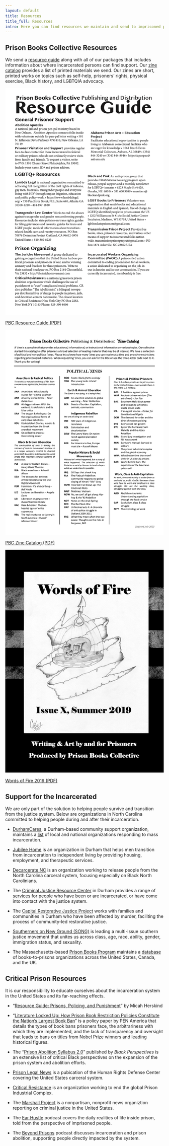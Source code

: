 ```yaml
---
layout: default
title: Resources
title_full: Resources
intro: Here you can find resources we maintain and send to imprisoned people as well as links to local and national prisoner support organizations.
---
```


<h2>Prison Books Collective Resources</h2>

<p class="content-container-width">We send a <a href="https://drive.google.com/file/d/1J5VOOqcyBaVh_npk8W3FlZIn4uGoIwL4/view?usp=sharing">resource guide</a> along with all of our packages that includes information about where incarcerated persons can find support. Our <a href="https://drive.google.com/file/d/1bFVwI6wjujZ8CeYVQ0sfIPPQTFyjFguK/view?usp=sharing">zine catalog</a> provides a list of printed materials we send. Our zines are short, printed works on topics such as self-help, prisoners’ rights, physical exercise, Black history, and LGBTQIA advocacy.</p>

<div class="resource-array">
	<a href="https://drive.google.com/file/d/1J5VOOqcyBaVh_npk8W3FlZIn4uGoIwL4/view?usp=sharing">
		<img src="/img/resource-resource-guide.png" alt="">
		<p>PBC Resource Guide (PDF)</p>
	</a>
	<a href="{{ site.zine_catalog}}">
		<img src="/img/resource-zine-catalog.png" alt="">
		<p>PBC Zine Catalog (PDF)</p>
	</a>
	<a href="/img/resource-words-of-fire-2019.pdf">
		<img src="/img/resource-words-of-fire-2019.png" alt="">
		<p>Words of Fire 2019 (PDF)</p>
	</a>
</div>

<div class="content-left">
	<h2 id="support-for-incarcerated">Support for the Incarcerated</h2>
	<p>We are only part of the solution to helping people survive and transition from the justice system. Below are organizations in North Carolina committed to helping people during and after their incarceration.</p>
	<ul>
		<li><p><a href="https://durhamcares.org">DurhamCares</a>, a Durham-based community support organization, maintains a <a href="https://durhamcares.org/organizations-responding-to-mass-incarceration/">list</a> of local and national organizations responding to mass incarceration.</p></li>
		<li><p><a href="http://www.jubilee-home.org/">Jubilee Home</a> is an organization in Durham that helps men transition from incarceration to independent living by providing housing, employment, and therapeutic services.</p></li>
		<li><p><a href="https://www.decarceratenownc.com/about">Decarcerate NC</a> is an organization working to release people from the North Carolina carceral system, focusing especially on Black North Carolinians.</p></li>
		<li><p>The <a href="https://www.dconc.gov/government/departments-a-e/criminal-justice-resource-center">Criminal Justice Resource Center</a> in Durham provides a range of <a href="https://www.dconc.gov/home/showdocument?id=29031">services</a> for people who have been or are incarcerated, or have come into contact with the justice system.</p></li>
		<li><p>The <a href="https://capitalrestorativejustice.org/">Capital Restorative Justice Project</a> works with families and communities in Durham who have been affected by murder, faciliting the process of community-led restorative justice.</p></li>
		<li><p><a href="https://southernersonnewground.org/">Southerners on New Ground (SONG)</a> is leading a multi-issue southern justice movement that unites us across class, age, race, ability, gender, immigration status, and sexuality.</p></li>
		<li><p>The Massachusetts-based <a href="https://prisonbookprogram.org/">Prison Books Program</a> maintains a <a href="https://prisonbookprogram.org/prisonbooknetwork/">database</a> of books-to-prisons organizations across the United States, Canada, and the UK.</p></li>
	</ul>
</div>

<div class="content-left">
	<h2 id="critical-prison-resources">Critical Prison Resources</h2>
	<p>It is our responsibility to educate ourselves about the incarceration system in the United States and its far-reaching effects.</p>
	<ul>
		<li><p>“<a href="Resource Guide: Prisons, Policing, and Punishment">Resource Guide: Prisons, Policing, and Punishment</a>” by Micah Herskind</p></li>
		<li><p>“<a href="https://pen.org/wp-content/uploads/2019/09/literature-locked-up-report-9.24.19.pdf">Literature Locked Up: How Prison Book Restriction Policies Constitute the Nation’s Largest Book Ban</a>” is a policy paper by PEN America that details the types of book bans prisoners face, the arbitrariness with which they are implemented, and the lack of transparency and oversight that leads to bans on titles from Nobel Prize winners and leading historical figures.</p></li>
		<li><p>The “<a href="https://www.aaihs.org/prison-abolition-syllabus-2-0/">Prison Abolition Syllabus 2.0</a>” published by <i>Black Perspectives</i> is an extensive list of critical Black perspectives on the expansion of the prison system and abolition efforts.</p></li>
		<li><p><a href="https://www.prisonlegalnews.org/">Prison Legal News</a> is a pubication of the Human Rights Defense Center covering the United States carceral system. </p></li>
		<li><p><a href="http://criticalresistance.org/">Critical Resistance</a> is an organization working to end the global Prison Industrial Complex.</p></li>
		<li><p>The <a href="https://www.themarshallproject.org/">Marshall Project</a> is a nonpartisan, nonprofit news organiztion reporting on criminal justice in the United States.</p></li>
		<li><p>The <a href="https://www.earhustlesq.com/">Ear Hustle</a> podcast covers the daily realities of life inside prison, told from the perspective of imprisoned people.</p></li>
		<li><p>The <a href="https://shadowproof.com/beyond-prisons/">Beyond Prisons</a> podcast discusses incarceration and prison abolition, supporting people directly impacted by the system.</p></li>
	</ul>
</div>

